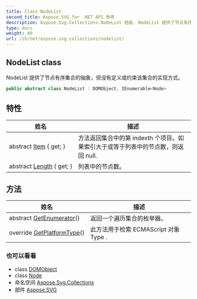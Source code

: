 ```yaml
---
title: Class NodeList
second_title: Aspose.SVG for .NET API 参考
description: Aspose.Svg.Collections.NodeList 班级. NodeList 提供了节点有序集合的抽象但没有定义或约束该集合的实现方式
type: docs
weight: 40
url: /zh/net/aspose.svg.collections/nodelist/
---
```

## NodeList class

NodeList 提供了节点有序集合的抽象，但没有定义或约束该集合的实现方式。

```csharp
public abstract class NodeList : DOMObject, IEnumerable<Node>
```

## 特性

| 姓名 | 描述 |
| --- | --- |
| abstract [Item](../../aspose.svg.collections/nodelist/item/) { get; } | 方法返回集合中的第 indexth 个项目。如果索引大于或等于列表中的节点数，则返回 null. |
| abstract [Length](../../aspose.svg.collections/nodelist/length/) { get; } | 列表中的节点数。 |

## 方法

| 姓名 | 描述 |
| --- | --- |
| abstract [GetEnumerator](../../aspose.svg.collections/nodelist/getenumerator/)() | 返回一个遍历集合的枚举器。 |
| override [GetPlatformType](../../aspose.svg.collections/nodelist/getplatformtype/)() | 此方法用于检索 ECMAScript 对象Type . |

### 也可以看看

* class [DOMObject](../../aspose.svg.dom/domobject/)
* class [Node](../../aspose.svg.dom/node/)
* 命名空间 [Aspose.Svg.Collections](../../aspose.svg.collections/)
* 部件 [Aspose.SVG](../../)


